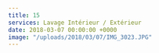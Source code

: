 ```yaml
---
title: 15
services: Lavage Intérieur / Extérieur
date: 2018-03-07 00:00:00 +0000
image: "/uploads/2018/03/07/IMG_3023.JPG"
---
```

